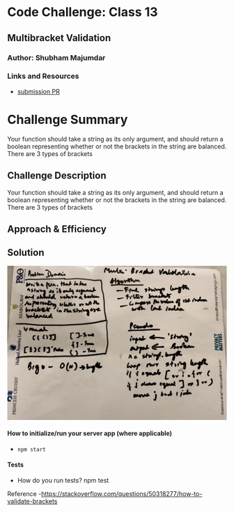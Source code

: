 # Code Challenge: Class 13

## Multibracket Validation

### Author: Shubham Majumdar

### Links and Resources
* [submission PR](https://github.com/401-advanced-javascript-Shubham/Lab01/pull/1)

# Challenge Summary
Your function should take a string as its only argument, and should return a boolean representing whether or not the brackets in the string are balanced. There are 3 types of brackets

## Challenge Description
Your function should take a string as its only argument, and should return a boolean representing whether or not the brackets in the string are balanced. There are 3 types of brackets

## Approach & Efficiency

## Solution
![UML Diagram](whiteboard.jpg)

#### How to initialize/run your server app (where applicable)
* `npm start`
  
#### Tests
* How do you run tests?
npm test

Reference -https://stackoverflow.com/questions/50318277/how-to-validate-brackets